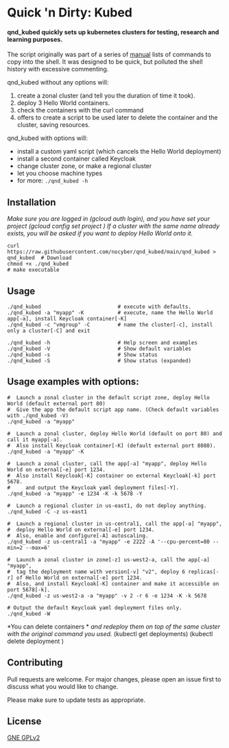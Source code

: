 # Quick 'n Dirty: Kubed

#### qnd_kubed quickly sets up kubernetes clusters for testing, research and learning purposes.
The script originally was part of a series of [manual](https://github.com/nocyber/qnd_kubed/blob/main/Manual_QnD_Kubed.md) lists of commands to copy into the shell. It was designed to be quick, but polluted the shell history with excessive commenting.

qnd_kubed without any options will:
  1. create a zonal cluster (and tell you the duration of time it took).
  2. deploy 3 Hello World containers.
  3. check the containers with the curl command
  4. offers to create a script to be used later to delete the container and the cluster, saving resources.

qnd_kubed with options will:
  - install a custom yaml script (which cancels the Hello World deployment)
  - install a second container called Keycloak
  - change cluster zone, or make a regional cluster
  - let you choose machine types
  - for more: `./qnd_kubed -h`

## Installation
*Make sure you are logged in (gcloud auth login), and you have set your project (gcloud config set project <project>)*
*If a cluster with the same name already exists, you will be asked if you want to deploy Hello World onto it.*

```
curl https://raw.githubusercontent.com/nocyber/qnd_kubed/main/qnd_kubed > qnd_kubed  # Download
chmod +x ./qnd_kubed                                                                 # make executable
```

## Usage
```
./qnd_kubed                         # execute with defaults.
./qnd_kubed -a "myapp" -K           # execute, name the Hello World app[-a], install Keycloak container[-K]
./qnd_kubed -c "vmgroup" -C         # name the cluster[-c], install only a cluster[-C] and exit
```

```
./qnd_kubed -h                      # Help screen and examples
./qnd_kubed -V                      # Show default variables
./qnd_kubed -s                      # Show status
./qnd_kubed -S                      # Show status (expanded)
```


## Usage examples with options:
```
#  Launch a zonal cluster in the default script zone, deploy Hello World (default external port 80)
#  Give the app the default script app name. (Check default variables with ./qnd_kubed -V)
./qnd_kubed -a "myapp"

#  Launch a zonal cluster, deploy Hello World (default on port 80) and call it myapp[-a].
#  Also install Keycloak container[-K] (default external port 8080).
./qnd_kubed -a "myapp" -K

#  Launch a zonal cluster, call the app[-a] "myapp", deploy Hello World on external[-e] port 1234.
#  Also install Keycloak[-K] container on external Keycloak[-k] port 5678.
#     and output the Keycloak yaml deployment files[-Y].
./qnd_kubed -a "myapp" -e 1234 -K -k 5678 -Y

#  Launch a regional cluster in us-east1, do not deploy anything.
./qnd_kubed -C -z us-east1

#  Launch a regional cluster in us-central1, call the app[-a] "myapp",
#  deploy Hello World on external[-e] port 1234.
#  Also, enable and configure[-A] autoscaling.
./qnd_kubed -z us-central1 -a "myapp" -e 2222 -A '--cpu-percent=80 --min=2 --max=6'

#  Launch a zonal cluster in zone[-z] us-west2-a, call the app[-a] "myapp",
#  tag the deployment name with version[-v] "v2", deploy 6 replicas[-r] of Hello World on external[-e] port 1234.
#  Also, and install Keycloak[-K] container and make it accessible on port 5678[-k].
./qnd_kubed -z us-west2-a -a "myapp" -v 2 -r 6 -e 1234 -K -k 5678

# Output the default Keycloak yaml deployment files only.
./qnd_kubed -W
```
*You can delete containers *
*and redeploy them on top of the same cluster with the original command you used.*
(kubectl get deployments)
(kubectl delete deployment <deplyment name>)

## Contributing
Pull requests are welcome. For major changes, please open an issue first to discuss what you would like to change.

Please make sure to update tests as appropriate.

## License
[GNE GPLv2](https://www.gnu.org/licenses/old-licenses/gpl-2.0.en.html)
